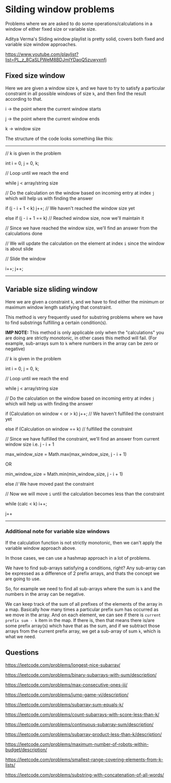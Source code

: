 # Silding window problems

Problems where we are asked to do some operations/calculations in a window of either fixed size or variable size.

Aditya Verma's Sliding window playlist is pretty solid, covers both fixed and variable size window approaches.

https://www.youtube.com/playlist?list=PL_z_8CaSLPWeM8BDJmIYDaoQ5zuwyxnfj

## Fixed size window

Here we are given a window size `k`, and we have to try to satisfy a particular constraint in all possible windows of size `k`, and then find the result according to that.

i -> the point where the current window starts

j -> the point where the current window ends

k -> window size

The structure of the code looks something like this:

-------

// k is given in the problem

int i = 0, j = 0, k;

// Loop until we reach the end

while j < array/string size

//  Do the calculation on the window based on incoming entry at index `j` which will help us with finding the answer

if (j - i + 1 < k) j++; // We haven't reached the window size yet

else if (j - i + 1 == k) // Reached window size, now we'll maintain it

// Since we have reached the window size, we'll find an answer from the calculations done

// We will update the calculation on the element at index `i` since the window is about slide

// Slide the window

i++;
j++;

--------

## Variable size sliding window

Here we are given a constraint `k`, and we have to find either the minimum or maximum window length satisfying that constraint.

This method is very frequently used for substring problems where we have to find substrings fulfilling a certain condition(s).

**IMP NOTE:** This method is only applicable only when the "calculations" you are doing are strictly monotonic, in other cases this method will fail.
(For example, sub-arrays sum to `k` where numbers in the array can be zero or negative)


// k is given in the problem

int i = 0, j = 0, k;

// Loop until we reach the end

while j < array/string size

//  Do the calculation on the window based on incoming entry at index `j` which will help us with finding the answer

if (Calculation on window < or > k) j++; // We haven't fulfilled the constraint yet

else if (Calculation on window == k) // fulfilled the constraint

// Since we have fulfilled the constraint,
we'll find an answer from current window size i.e. j - i + 1

max_window_size = Math.max(max_window_size, j - i + 1)

OR

min_window_size = Math.min(min_window_size, j - i + 1)

else // We have moved past the constraint

// Now we will move `i` until the calculation becomes less than the constraint

while (calc < k) i++;

j++

---------

### Additional note for variable size windows

If the calculation function is not strictly monotonic, then we can't apply the variable window approach above.

In those cases, we can use a hashmap approach in a lot of problems.

We have to find sub-arrays satisfying a conditions, right?
Any sub-array can be expressed as a difference of 2 prefix arrays, and thats the concept we are going to use.

So, for example we need to find all sub-arrays where the sum is `k` and the numbers in the array can be negative.

We can keep track of the sum of all prefixes of the elements of the array in a map. Basically how many times a particular prefix sum has occurred as we move in the array.
And on each element, we can see if there is `current prefix sum - k` item in the map. If there is, then that means there is/are some prefix array(s) which have that as the sum, and if we subtract those arrays from the current prefix array, we get a sub-array of sum `k`, which is what we need.

## Questions
https://leetcode.com/problems/longest-nice-subarray/

https://leetcode.com/problems/binary-subarrays-with-sum/description/

https://leetcode.com/problems/max-consecutive-ones-iii/

https://leetcode.com/problems/jump-game-vi/description/

https://leetcode.com/problems/subarray-sum-equals-k/

https://leetcode.com/problems/count-subarrays-with-score-less-than-k/

https://leetcode.com/problems/continuous-subarray-sum/description/

https://leetcode.com/problems/subarray-product-less-than-k/description/

https://leetcode.com/problems/maximum-number-of-robots-within-budget/description/

https://leetcode.com/problems/smallest-range-covering-elements-from-k-lists/

https://leetcode.com/problems/substring-with-concatenation-of-all-words/